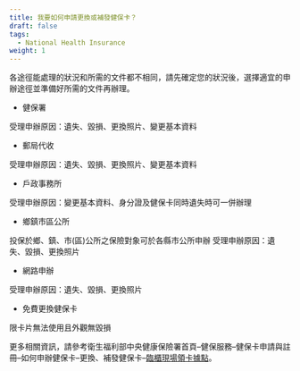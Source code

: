 ```yaml
---
title: 我要如何申請更換或補發健保卡？
draft: false
tags:
  - National Health Insurance
weight: 1
---
```

各途徑能處理的狀況和所需的文件都不相同，請先確定您的狀況後，選擇適宜的申辦途徑並準備好所需的文件再辦理。

* 健保署

受理申辦原因：遺失、毀損、更換照片、變更基本資料

* 郵局代收

受理申辦原因：遺失、毀損、更換照片、變更基本資料

* 戶政事務所

受理申辦原因：變更基本資料、身分證及健保卡同時遺失時可一併辦理

* 鄉鎮市區公所

投保於鄉、鎮、市(區)公所之保險對象可於各縣市公所申辦
受理申辦原因：遺失、毀損、更換照片

* 網路申辦

受理申辦原因：遺失、毀損、更換照片

* 免費更換健保卡

限卡片無法使用且外觀無毀損

更多相關資訊，請參考衛生福利部中央健康保險署首頁–健保服務–健保卡申請與註冊–如何申辦健保卡–更換、補發健保卡–[臨櫃現場領卡據點](https://www.nhi.gov.tw/Content_List.aspx?n=71EE79FCECB60957&topn=3185A4DF68749BA9 "至臨櫃現場領卡據點頁面")。